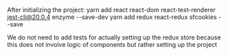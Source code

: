 After initializing the project:
yarn add react react-dom react-test-renderer jest-cli@20.0.4 enzyme --save-dev
yarn add redux react-redux sfcookies --save

We do not need to add tests for actually setting up the redux store
because this does not involve logic of components but rather setting up the project